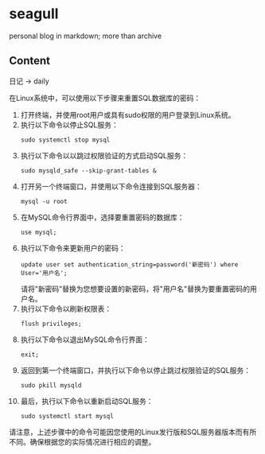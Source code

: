 # seagull
personal blog in markdown; more than archive

## Content

日记 -> daily


在Linux系统中，可以使用以下步骤来重置SQL数据库的密码：

1. 打开终端，并使用root用户或具有sudo权限的用户登录到Linux系统。
2. 执行以下命令以停止SQL服务：
   ```
   sudo systemctl stop mysql
   ```
3. 执行以下命令以以跳过权限验证的方式启动SQL服务：
   ```
   sudo mysqld_safe --skip-grant-tables &
   ```
4. 打开另一个终端窗口，并使用以下命令连接到SQL服务器：
   ```
   mysql -u root
   ```
5. 在MySQL命令行界面中，选择要重置密码的数据库：
   ```
   use mysql;
   ```
6. 执行以下命令来更新用户的密码：
   ```
   update user set authentication_string=password('新密码') where User='用户名';
   ```
   请将"新密码"替换为您想要设置的新密码，将"用户名"替换为要重置密码的用户名。
7. 执行以下命令以刷新权限表：
   ```
   flush privileges;
   ```
8. 执行以下命令以退出MySQL命令行界面：
   ```
   exit;
   ```
9. 返回到第一个终端窗口，并执行以下命令以停止跳过权限验证的SQL服务：
   ```
   sudo pkill mysqld
   ```
10. 最后，执行以下命令以重新启动SQL服务：
    ```
    sudo systemctl start mysql
    ```

请注意，上述步骤中的命令可能因您使用的Linux发行版和SQL服务器版本而有所不同。确保根据您的实际情况进行相应的调整。

